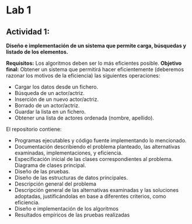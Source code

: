 # Lab 1
## Actividad 1:

**Diseño e implementación de un sistema que permite carga, búsquedas y listado de los elementos.**

**Requisitos:** Los algoritmos deben ser lo más eficientes posible.
**Objetivo final:** Obtener un sistema que permitirá hacer eficientemente (deberemos razonar los motivos de la eficiencia) las siguientes operaciones:
- Cargar los datos desde un fichero.
- Búsqueda de un actor/actriz.
- Inserción de un nuevo actor/actriz.
- Borrado de un actor/actriz.
- Guardar la lista en un fichero.
- Obtener una lista de actores ordenada (nombre, apellido).

El repositorio contiene:
- Programas ejecutables y código fuente implementando lo mencionado.
- Documentación describiendo el problema planteado, las alternativas examinadas, implementaciones, y eficiencia.
- Especificación inicial de las clases correspondientes al problema. Diagrama de clases principal.
- Diseño de las pruebas.
- Diseño de las estructuras de datos principales.
- Descripción general del problema
- Descripción general de las alternativas examinadas y las soluciones adoptadas, justificándolas en base a diferentes criterios, como eficiencia.
- Diseño e implementación de los algoritmos
- Resultados empíricos de las pruebas realizadas